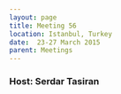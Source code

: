 ```yaml
---
layout: page
title: Meeting 56
location: Istanbul, Turkey
date:  23-27 March 2015
parent: Meetings
---
```


<h3>Host: Serdar Tasiran</h3>